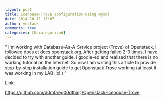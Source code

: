 ```yaml
---
layout: post
title: Icehouse-Trove configuration using Mysql
date: 2014-10-11 13:07
author: vnstack
comments: true
categories: [Uncategorized]
---
```

" I'm working with Database-As-A-Service project (Trove) of Openstack, I followed docs at docs.openstack.org. After getting failed 2-3 times, I have decided to try with another guide. I goodle-ed and realised that there is no working tutorial on the Internet. So now I am writing this article to provide step-by-step installation guide to get Openstack Trove working (at least It was working in my LAB :lol:) "

Link:

https://github.com/d0m0reg00dthing/Openstack-Icehouse-Trove

